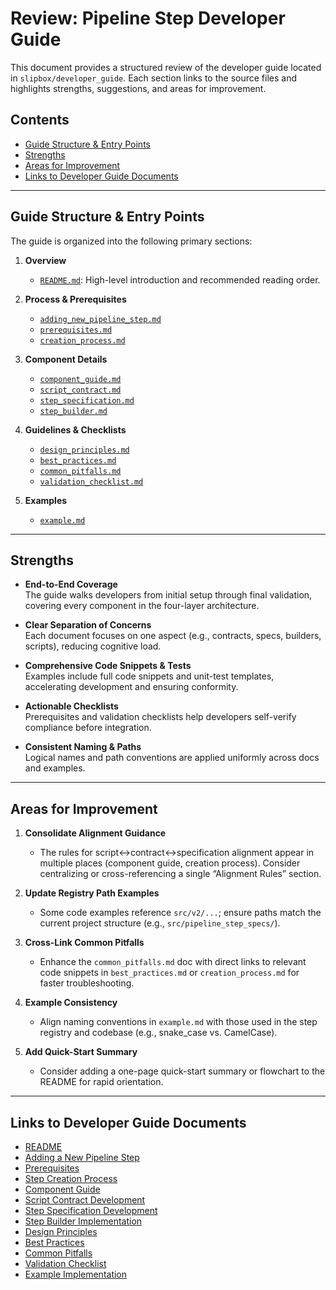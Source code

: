 # Review: Pipeline Step Developer Guide

This document provides a structured review of the developer guide located in `slipbox/developer_guide`. Each section links to the source files and highlights strengths, suggestions, and areas for improvement.

## Contents

- [Guide Structure & Entry Points](#guide-structure--entry-points)  
- [Strengths](#strengths)  
- [Areas for Improvement](#areas-for-improvement)  
- [Links to Developer Guide Documents](#links-to-developer-guide-documents)  

---

## Guide Structure & Entry Points

The guide is organized into the following primary sections:

1. **Overview**  
   - [`README.md`](../developer_guide/README.md): High-level introduction and recommended reading order.

2. **Process & Prerequisites**  
   - [`adding_new_pipeline_step.md`](../developer_guide/adding_new_pipeline_step.md)  
   - [`prerequisites.md`](../developer_guide/prerequisites.md)  
   - [`creation_process.md`](../developer_guide/creation_process.md)  

3. **Component Details**  
   - [`component_guide.md`](../developer_guide/component_guide.md)  
   - [`script_contract.md`](../developer_guide/script_contract.md)  
   - [`step_specification.md`](../developer_guide/step_specification.md)  
   - [`step_builder.md`](../developer_guide/step_builder.md)  

4. **Guidelines & Checklists**  
   - [`design_principles.md`](../developer_guide/design_principles.md)  
   - [`best_practices.md`](../developer_guide/best_practices.md)  
   - [`common_pitfalls.md`](../developer_guide/common_pitfalls.md)  
   - [`validation_checklist.md`](../developer_guide/validation_checklist.md)  

5. **Examples**  
   - [`example.md`](../developer_guide/example.md)  

---

## Strengths

- **End-to-End Coverage**  
  The guide walks developers from initial setup through final validation, covering every component in the four-layer architecture.

- **Clear Separation of Concerns**  
  Each document focuses on one aspect (e.g., contracts, specs, builders, scripts), reducing cognitive load.

- **Comprehensive Code Snippets & Tests**  
  Examples include full code snippets and unit-test templates, accelerating development and ensuring conformity.

- **Actionable Checklists**  
  Prerequisites and validation checklists help developers self-verify compliance before integration.

- **Consistent Naming & Paths**  
  Logical names and path conventions are applied uniformly across docs and examples.

---

## Areas for Improvement

1. **Consolidate Alignment Guidance**  
   - The rules for script↔contract↔specification alignment appear in multiple places (component guide, creation process). Consider centralizing or cross-referencing a single “Alignment Rules” section.

2. **Update Registry Path Examples**  
   - Some code examples reference `src/v2/...`; ensure paths match the current project structure (e.g., `src/pipeline_step_specs/`).

3. **Cross-Link Common Pitfalls**  
   - Enhance the `common_pitfalls.md` doc with direct links to relevant code snippets in `best_practices.md` or `creation_process.md` for faster troubleshooting.

4. **Example Consistency**  
   - Align naming conventions in `example.md` with those used in the step registry and codebase (e.g., snake_case vs. CamelCase).

5. **Add Quick-Start Summary**  
   - Consider adding a one-page quick-start summary or flowchart to the README for rapid orientation.

---

## Links to Developer Guide Documents

- [README](../developer_guide/README.md)  
- [Adding a New Pipeline Step](../developer_guide/adding_new_pipeline_step.md)  
- [Prerequisites](../developer_guide/prerequisites.md)  
- [Step Creation Process](../developer_guide/creation_process.md)  
- [Component Guide](../developer_guide/component_guide.md)  
- [Script Contract Development](../developer_guide/script_contract.md)  
- [Step Specification Development](../developer_guide/step_specification.md)  
- [Step Builder Implementation](../developer_guide/step_builder.md)  
- [Design Principles](../developer_guide/design_principles.md)  
- [Best Practices](../developer_guide/best_practices.md)  
- [Common Pitfalls](../developer_guide/common_pitfalls.md)  
- [Validation Checklist](../developer_guide/validation_checklist.md)  
- [Example Implementation](../developer_guide/example.md)
